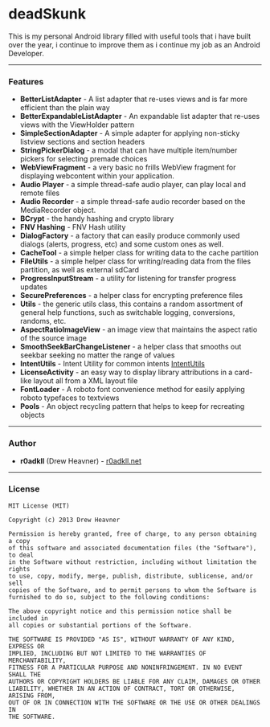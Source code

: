 deadSkunk
=========

This is my personal Android library filled with useful tools that i have built over the year, i continue to improve them as i continue my job as an Android Developer.

---
### Features

* **BetterListAdapter**      - A list adapter that re-uses views and is far more efficient than the plain way
* **BetterExpandableListAdapter** - An expandable list adapter that re-uses views with the ViewHolder pattern
* **SimpleSectionAdapter**   - A simple adapter for applying non-sticky listview sections and section headers
* **StringPickerDialog**     - a modal that can have multiple item/number pickers for selecting premade choices
* **WebViewFragment**        - a very basic no frills WebView fragment for displaying webcontent within your application.
* **Audio Player**           - a simple thread-safe audio player, can play local and remote files
* **Audio Recorder**         - a simple thread-safe audio recorder based on the MediaRecorder object. 
* **BCrypt**                 - the handy hashing and crypto library 
* **FNV Hashing**            - FNV Hash utility
* **DialogFactory**          - a factory that can easily produce commonly used dialogs (alerts, progress, etc) and some custom ones as well.
* **CacheTool**              - a simple helper class for writing data to the cache partition
* **FileUtils**              - a simple helper class for writing/reading data from the files partition, as well as external sdCard
* **ProgressInputStream**    - a utility for listening for transfer progress updates
* **SecurePreferences**      - a helper class for encrypting preference files
* **Utils**                  - the generic utils class, this contains a random assortment of general help functions, such as switchable logging, conversions, randoms, etc.
* **AspectRatioImageView**   - an image view that maintains the aspect ratio of the source image
* **SmoothSeekBarChangeListener** - a helper class that smooths out seekbar seeking no matter the range of values
* **IntentUtils**			  - Intent Utility for common intents [IntentUtils](https://github.com/d-tarasov/android-intents)
* **LicenseActivity**   - an easy way to display library attributions in a card-like layout all from a XML layout file
* **FontLoader** - A roboto font convenience method for easily applying roboto typefaces to textviews 
* **Pools** - An object recycling pattern that helps to keep for recreating objects

---

### Author
* **r0adkll** (Drew Heavner) - [r0adkll.net](http://r0adkll.net)

---

### License

    MIT License (MIT)

    Copyright (c) 2013 Drew Heavner
  
    Permission is hereby granted, free of charge, to any person obtaining a copy
    of this software and associated documentation files (the "Software"), to deal
    in the Software without restriction, including without limitation the rights
    to use, copy, modify, merge, publish, distribute, sublicense, and/or sell
    copies of the Software, and to permit persons to whom the Software is
    furnished to do so, subject to the following conditions:
  
    The above copyright notice and this permission notice shall be included in
    all copies or substantial portions of the Software.
  
    THE SOFTWARE IS PROVIDED "AS IS", WITHOUT WARRANTY OF ANY KIND, EXPRESS OR
    IMPLIED, INCLUDING BUT NOT LIMITED TO THE WARRANTIES OF MERCHANTABILITY,
    FITNESS FOR A PARTICULAR PURPOSE AND NONINFRINGEMENT. IN NO EVENT SHALL THE
    AUTHORS OR COPYRIGHT HOLDERS BE LIABLE FOR ANY CLAIM, DAMAGES OR OTHER
    LIABILITY, WHETHER IN AN ACTION OF CONTRACT, TORT OR OTHERWISE, ARISING FROM,
    OUT OF OR IN CONNECTION WITH THE SOFTWARE OR THE USE OR OTHER DEALINGS IN
    THE SOFTWARE.

